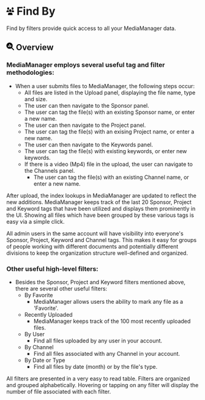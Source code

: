 # <img src="https://raw.githubusercontent.com/vishaldhole173/pro-stream-documentation/main/fontawesome/svgs/solid/users.svg" width="20" height="20"> Find By

Find by filters provide quick access to all your MediaManager data.

## <img src="https://raw.githubusercontent.com/vishaldhole173/pro-stream-documentation/main/fontawesome/svgs/solid/magnifying-glass-chart.svg" width="20" height="20"> Overview

### MediaManager employs several useful tag and filter methodologies:

* When a user submits files to MediaManager, the following steps occur:
  - All files are listed in the Upload panel, displaying the file name, type and size.
  - The user can then navigate to the Sponsor panel.
  - The user can tag the file(s) with an existing Sponsor name, or enter a new name.
  - The user can then navigate to the Project panel.
  - The user can tag the file(s) with an exising Project name, or enter a new name.
  - The user can then navigate to the Keywords panel.
  - The user can tag the file(s) with existing keywords, or enter new keywords.
  - If there is a video (Mp4) file in the upload, the user can navigate to the Channels panel.
      - The user can tag the file(s) with an existing Channel name, or enter a new name.

After upload, the index lookups in MediaManager are updated to reflect the new additions. MediaManager keeps track of the last 20 Sponsor, Project and Keyword tags that have been utilized and displays them prominently in the UI. Showing all files which have been grouped by these various tags is easy via a simple click.

All admin users in the same account will have visibility into everyone's Sponsor, Project, Keyword and Channel tags. This makes it easy for groups of people working with different documents and potentially different divisions to keep the organization structure well-defined and organized.

### Other useful high-level filters:

* Besides the Sponsor, Project and Keyword filters mentioned above, there are several other useful filters:
  - By Favorite
    - MediaManager allows users the ability to mark any file as a 'Favorite'.
  - Recently Uploaded
    - MediaManager keeps track of the 100 most recently uploaded files.
  - By User
    - Find all files uploaded by any user in your account.
  - By Channel
    - Find all files associated with any Channel in your account.
  - By Date or Type
    - Find all files by date (month) or by the file's type.

All filters are presented in a very easy to read table. Filters are organized and grouped alphabetically. Hovering or tapping on any filter will display the number of file associated with each filter.

